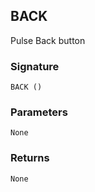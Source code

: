 ## BACK

Pulse Back button


### Signature

`BACK ()`


### Parameters

`None`


### Returns

`None`